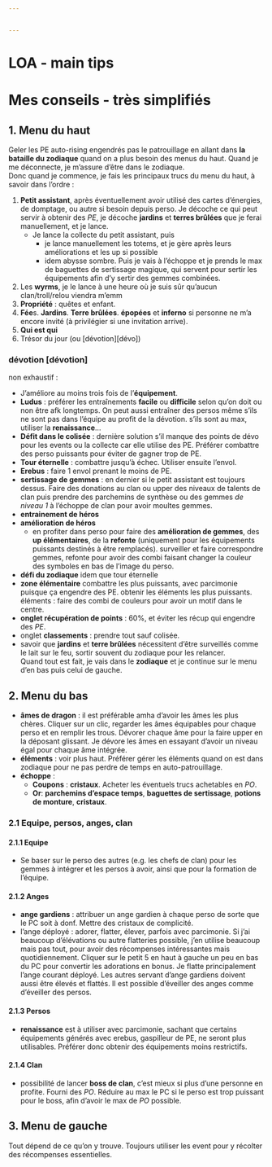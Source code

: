 ```yaml
---


---
```


<h1 id="loa---main-tips">LOA - main tips</h1>
<h1 id="mes-conseils---très-simplifiés">Mes conseils - très simplifiés</h1>
<h2 id="menu-du-haut">1. Menu du haut</h2>
<p>Geler les PE auto-rising engendrés pas le patrouillage en allant dans <strong>la bataille du zodiaque</strong> quand on a plus besoin des menus du haut. Quand je me déconnecte, je m’assure d’être dans le zodiaque.<br>
Donc quand je commence, je fais les principaux trucs du menu du haut, à savoir dans l’ordre :</p>
<ol>
<li><strong>Petit assistant</strong>, après éventuellement avoir utilisé des cartes d’énergies, de domptage, ou autre si besoin depuis perso. Je décoche ce qui peut servir à obtenir des <em>PE</em>, je décoche <strong>jardins</strong> et <strong>terres brûlées</strong> que je ferai manuellement, et je lance.
<ul>
<li>Je lance la collecte du petit assistant, puis
<ul>
<li>je lance manuellement les totems, et je gère après leurs améliorations et les up si possible</li>
<li>idem abysse sombre. Puis je vais à l’échoppe et je prends le max de baguettes de sertissage magique, qui servent pour sertir les équipements afin d’y sertir des gemmes combinées.</li>
</ul>
</li>
</ul>
</li>
<li>Les <strong>wyrms</strong>, je le lance à une heure où je suis sûr qu’aucun clan/troll/relou viendra m’emm</li>
<li><strong>Propriété</strong> : quêtes et enfant.</li>
<li><strong>Fée</strong>s. <strong>Jardins</strong>. <strong>Terre brûlées</strong>. <strong>épopées</strong> et <strong>inferno</strong> si personne ne m’a encore invité (à privilégier si une invitation arrive).</li>
<li><strong>Qui est qui</strong></li>
<li>Trésor du jour (ou [dévotion][dévo])</li>
</ol>
<h3 id="dévotion-dévotion">dévotion [dévotion]</h3>
<p>non exhaustif :</p>
<ul>
<li>J’améliore au moins trois fois de l’<strong>équipement</strong>.</li>
<li><strong>Ludus</strong> : préférer les entraînements <strong>facile</strong> ou <strong>difficile</strong> selon qu’on doit ou non être afk longtemps. On peut aussi entraîner des persos même s’ils ne sont pas dans l’équipe au profit de la dévotion. s’ils sont au max, utiliser la <strong>renaissance</strong>…</li>
<li><strong>Défit dans le colisée</strong> : dernière solution s’il manque des points de dévo pour les events ou la collecte car elle utilise des PE. Préférer combattre des perso puissants pour éviter de gagner trop de PE.</li>
<li><strong>Tour éternelle</strong> : combattre jusqu’à échec. Utiliser ensuite l’envol.</li>
<li><strong>Erebus</strong> : faire 1 envol prenant le moins de PE.</li>
<li><strong>sertissage de gemmes</strong> : en dernier si le petit assistant est toujours dessus. Faire des donations au clan ou upper des niveaux de talents de clan puis prendre des parchemins de synthèse ou des gemmes <em>de niveau 1</em> à l’échoppe de clan pour avoir moultes gemmes.</li>
<li><strong>entrainement de héros</strong></li>
<li><strong>amélioration de héros</strong>
<ul>
<li>en profiter dans perso pour faire des <strong>amélioration de gemmes</strong>, des <strong>up élémentaires</strong>, de la <strong>refonte</strong> (uniquement pour les équipements puissants destinés à être remplacés). surveiller et faire correspondre gemmes, refonte pour avoir des combi faisant changer la couleur des symboles en bas de l’image du perso.</li>
</ul>
</li>
<li><strong>défi du zodiaque</strong> idem que tour éternelle</li>
<li><strong>zone élémentaire</strong> combattre les plus puissants, avec parcimonie puisque ça engendre des PE. obtenir les éléments les plus puissants. éléments : faire des combi de couleurs pour avoir un motif dans le centre.</li>
<li><strong>onglet récupération de points</strong> : 60%, et éviter les récup qui engendre des <em>PE</em>.</li>
<li>onglet <strong>classements</strong> : prendre tout sauf colisée.</li>
<li>savoir que <strong>jardins</strong> et <strong>terre brûlées</strong> nécessitent d’être surveillés comme le lait sur le feu, sortir souvent du zodiaque pour les relancer.<br>
Quand tout est fait, je vais dans le <strong>zodiaque</strong> et je continue sur le menu d’en bas puis celui de gauche.</li>
</ul>
<h2 id="menu-du-bas">2. Menu du bas</h2>
<ul>
<li><strong>âmes de dragon</strong> : il est préférable amha d’avoir les âmes les plus chères. Cliquer sur un clic, regarder les âmes équipables pour chaque perso et en remplir les trous. Dévorer chaque âme pour la faire upper en la déposant glissant. Je dévore les âmes en essayant d’avoir un niveau égal pour chaque âme intégrée.</li>
<li><strong>éléments</strong> : voir plus haut. Préférer gérer les éléments quand on est dans zodiaque pour ne pas perdre de temps en auto-patrouillage.</li>
<li><strong>échoppe</strong> :
<ul>
<li><strong>Coupons</strong> : <strong>cristaux</strong>. Acheter les éventuels trucs achetables en <em>PO</em>.</li>
<li><strong>Or</strong>: <strong>parchemins d’espace temps</strong>, <strong>baguettes de sertissage</strong>, <strong>potions de monture</strong>, <strong>cristaux</strong>.</li>
</ul>
</li>
</ul>
<h3 id="equipe-persos-anges-clan">2.1 Equipe, persos, anges, clan</h3>
<h4 id="equipe">2.1.1 Equipe</h4>
<ul>
<li>Se baser sur le perso des autres (e.g. les chefs de clan) pour les  gemmes à intégrer et les persos à avoir, ainsi que pour la formation de l’équipe.</li>
</ul>
<h4 id="anges">2.1.2 Anges</h4>
<ul>
<li><strong>ange gardiens</strong> : attribuer un ange gardien à chaque perso de sorte que le PC soit à donf. Mettre des cristaux de complicité.</li>
<li>l’ange déployé : adorer, flatter, élever, parfois avec parcimonie. Si j’ai beaucoup d’élévations ou autre flatteries possible, j’en utilise beaucoup mais pas tout, pour avoir des récompenses intéressantes mais quotidiennement. Cliquer sur le petit 5 en haut à gauche un peu en bas du PC pour convertir les adorations en bonus. Je flatte principalement l’ange courant déployé. Les autres servant d’ange gardiens doivent aussi être élevés et flattés. Il est possible d’éveiller des anges comme d’éveiller des persos.</li>
</ul>
<h4 id="persos">2.1.3 Persos</h4>
<ul>
<li><strong>renaissance</strong> est à utiliser avec parcimonie, sachant que certains équipements générés avec erebus, gaspilleur de PE, ne seront plus utilisables. Préférer donc obtenir des équipements moins restrictifs.</li>
</ul>
<h4 id="clan">2.1.4 Clan</h4>
<ul>
<li>possibilité de lancer <strong>boss de clan</strong>, c’est mieux si plus d’une personne en profite. Fourni des <em>PO</em>. Réduire au max le PC si le perso est trop puissant pour le boss, afin d’avoir le max de <em>PO</em> possible.</li>
</ul>
<h2 id="menu-de-gauche">3. Menu de gauche</h2>
<p>Tout dépend de ce qu’on y trouve. Toujours utiliser les event pour y récolter des récompenses essentielles.</p>

